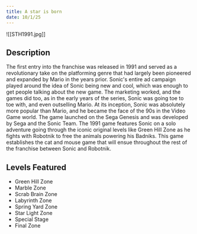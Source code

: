 ```yaml
---
title: A star is born
date: 10/1/25
---
```



![[STH1991.jpg]]

## Description

The first entry into the franchise was released in 1991 and served as a revolutionary take on the platforming genre that had largely been pioneered and expanded by Mario in the years prior. Sonic's entire ad campaign played around the idea of Sonic being new and cool, which was enough to get people talking about the new game. The marketing worked, and the games did too, as in the early years of the series, Sonic was going toe to toe with, and even outselling Mario. At its inception, Sonic was absolutely more popular than Mario, and he became the face of the 90s in the Video Game world. The game launched on the Sega Genesis and was developed by Sega and the Sonic Team. The 1991 game features Sonic on a solo adventure going through the iconic original levels like Green Hill Zone as he fights with Robotnik to free the animals powering his Badniks. This game establishes the cat and mouse game that will ensue throughout the rest of the franchise between Sonic and Robotnik. 

## Levels Featured

- Green Hill Zone
- Marble Zone
- Scrab Brain Zone
- Labyrinth Zone
- Spring Yard Zone
- Star Light Zone
- Special Stage
- Final Zone
